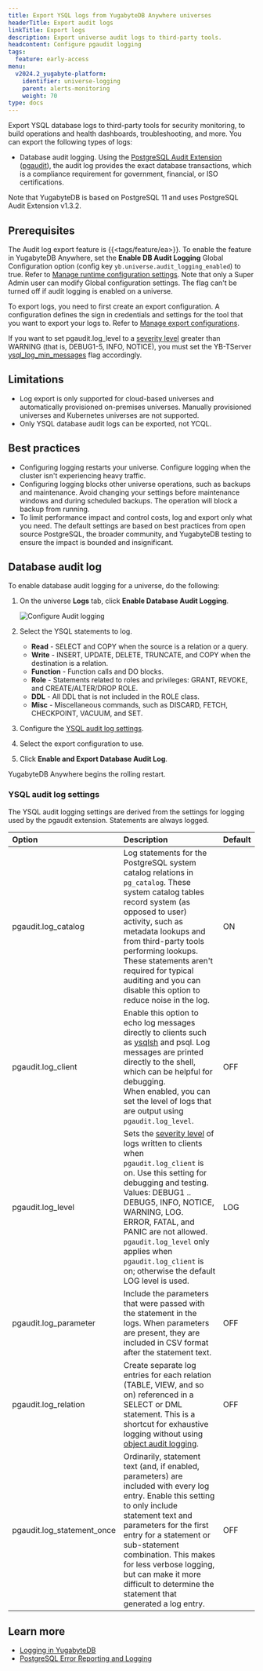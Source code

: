 ```yaml
---
title: Export YSQL logs from YugabyteDB Anywhere universes
headerTitle: Export audit logs
linkTitle: Export logs
description: Export universe audit logs to third-party tools.
headcontent: Configure pgaudit logging
tags:
  feature: early-access
menu:
  v2024.2_yugabyte-platform:
    identifier: universe-logging
    parent: alerts-monitoring
    weight: 70
type: docs
---
```


Export YSQL database logs to third-party tools for security monitoring, to build operations and health dashboards, troubleshooting, and more. You can export the following types of logs:

- Database audit logging. Using the [PostgreSQL Audit Extension](https://www.pgaudit.org/#) ([pgaudit](https://github.com/pgaudit/pgaudit/blob/1.3.2/README.md)), the audit log provides the exact database transactions, which is a compliance requirement for government, financial, or ISO certifications.

Note that YugabyteDB is based on PostgreSQL 11 and uses PostgreSQL Audit Extension v1.3.2.

## Prerequisites

The Audit log export feature is {{<tags/feature/ea>}}. To enable the feature in YugabyteDB Anywhere, set the **Enable DB Audit Logging** Global Configuration option (config key `yb.universe.audit_logging_enabled`) to true. Refer to [Manage runtime configuration settings](../../administer-yugabyte-platform/manage-runtime-config/). Note that only a Super Admin user can modify Global configuration settings. The flag can't be turned off if audit logging is enabled on a universe.

To export logs, you need to first create an export configuration. A configuration defines the sign in credentials and settings for the tool that you want to export your logs to. Refer to [Manage export configurations](../anywhere-export-configuration).

If you want to set pgaudit.log_level to a [severity level](https://www.postgresql.org/docs/11/runtime-config-logging.html#RUNTIME-CONFIG-SEVERITY-LEVELS) greater than WARNING (that is, DEBUG1-5, INFO, NOTICE), you must set the YB-TServer [ysql_log_min_messages](../../../reference/configuration/yb-tserver/#ysql-log-min-messages) flag accordingly.

## Limitations

- Log export is only supported for cloud-based universes and automatically provisioned on-premises universes. Manually provisioned universes and Kubernetes universes are not supported.
- Only YSQL database audit logs can be exported, not YCQL.

## Best practices

- Configuring logging restarts your universe. Configure logging when the cluster isn't experiencing heavy traffic.
- Configuring logging blocks other universe operations, such as backups and maintenance. Avoid changing your settings before maintenance windows and during scheduled backups. The operation will block a backup from running.
- To limit performance impact and control costs, log and export only what you need. The default settings are based on best practices from open source PostgreSQL, the broader community, and YugabyteDB testing to ensure the impact is bounded and insignificant.

## Database audit log

To enable database audit logging for a universe, do the following:

1. On the universe **Logs** tab, click **Enable Database Audit Logging**.

    ![Configure Audit logging](/images/yp/log-export/configure-audit-logging.png)

1. Select the YSQL statements to log.

    - **Read** - SELECT and COPY when the source is a relation or a query.
    - **Write** - INSERT, UPDATE, DELETE, TRUNCATE, and COPY when the destination is a relation.
    - **Function** - Function calls and DO blocks.
    - **Role** - Statements related to roles and privileges: GRANT, REVOKE, and CREATE/ALTER/DROP ROLE.
    - **DDL** - All DDL that is not included in the ROLE class.
    - **Misc** - Miscellaneous commands, such as DISCARD, FETCH, CHECKPOINT, VACUUM, and SET.

1. Configure the [YSQL audit log settings](#ysql-audit-log-settings).

1. Select the export configuration to use.

1. Click **Enable and Export Database Audit Log**.

YugabyteDB Anywhere begins the rolling restart.

### YSQL audit log settings

The YSQL audit logging settings are derived from the settings for logging used by the pgaudit extension. Statements are always logged.

| Option | Description | Default |
| :----- | :----- | :------ |
| pgaudit.log_catalog | Log statements for the PostgreSQL system catalog relations in `pg_catalog`. These system catalog tables record system (as opposed to user) activity, such as metadata lookups and from third-party tools performing lookups.<br>These statements aren't required for typical auditing and you can disable this option to reduce noise in the log. | ON |
| pgaudit.log_client | Enable this option to echo log messages directly to clients such as [ysqlsh](../../../api/ysqlsh/) and psql. Log messages are printed directly to the shell, which can be helpful for debugging.<br>When enabled, you can set the level of logs that are output using `pgaudit.log_level`. | OFF |
| pgaudit.log_level | Sets the [severity level](https://www.postgresql.org/docs/11/runtime-config-logging.html#RUNTIME-CONFIG-SEVERITY-LEVELS) of logs written to clients when `pgaudit.log_client` is on. Use this setting for debugging and testing.<br>Values: DEBUG1 .. DEBUG5, INFO, NOTICE, WARNING, LOG.<br>ERROR, FATAL, and PANIC are not allowed.<br>`pgaudit.log_level` only applies when `pgaudit.log_client` is on; otherwise the default LOG level is used. | LOG |
| pgaudit.log_parameter | Include the parameters that were passed with the statement in the logs. When parameters are present, they are included in CSV format after the statement text. | OFF |
| pgaudit.log_relation | Create separate log entries for each relation (TABLE, VIEW, and so on) referenced in a SELECT or DML statement. This is a shortcut for exhaustive logging without using [object audit logging](../../../secure/audit-logging/object-audit-logging-ysql/). | OFF |
| pgaudit.log_statement_once | Ordinarily, statement text (and, if enabled, parameters) are included with every log entry. Enable this setting to only include statement text and parameters for the first entry for a statement or sub-statement combination. This makes for less verbose logging, but can make it more difficult to determine the statement that generated a log entry. | OFF |

## Learn more

- [Logging in YugabyteDB](../../../secure/audit-logging/)
- [PostgreSQL Error Reporting and Logging](https://www.postgresql.org/docs/11/runtime-config-logging.html)
